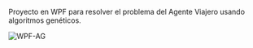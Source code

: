 Proyecto en WPF para resolver el problema del Agente Viajero usando algoritmos genéticos.

![WPF-AG](https://github.com/user-attachments/assets/61b61151-4e29-4a32-bc03-abc4e5c04398)
